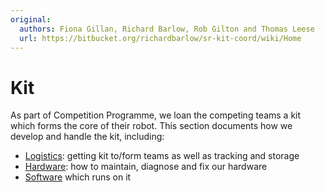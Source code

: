 ```yaml
---
original:
  authors: Fiona Gillan, Richard Barlow, Rob Gilton and Thomas Leese
  url: https://bitbucket.org/richardbarlow/sr-kit-coord/wiki/Home
---
```

# Kit

As part of Competition Programme, we loan the competing teams a kit which forms
the core of their robot. This section documents how we develop and handle the
kit, including:

* [Logistics](./logistics/README.md): getting kit to/form teams as well as tracking and storage
* [Hardware](./hardware/README.md): how to maintain, diagnose and fix our hardware
* [Software](./software/README.md) which runs on it
